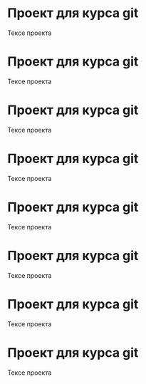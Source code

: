 # Проект для курса git

Тексе проекта
# Проект для курса git

Тексе проекта
# Проект для курса git

Тексе проекта
# Проект для курса git

Тексе проекта
# Проект для курса git

Тексе проекта
# Проект для курса git

Тексе проекта
# Проект для курса git

Тексе проекта
# Проект для курса git

Тексе проекта
